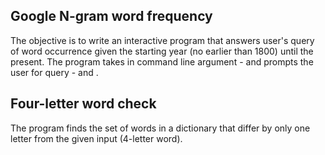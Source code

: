 ## Google N-gram word frequency
The objective is to write an interactive program that answers user's query of word occurrence given the starting year (no earlier than 1800) until the present. The program takes in command line argument - <name of the data file> and prompts the user for query - <word> and <year>.

## Four-letter word check
The program finds the set of words in a dictionary that differ by only one letter from the given input (4-letter word).
